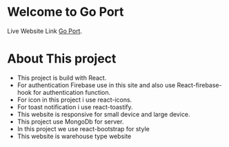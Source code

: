 # Welcome to Go Port

Live Website Link [Go Port](https://goport-ddcec.web.app/).

# About This project

- This project is build with React.
- For authentication Firebase use in this site and also use React-firebase-hook for authentication function.
- For icon in this project i use react-icons.
- For toast notification i use react-toastify.
- This website is responsive for small device and large device.
- This project use MongoDb for server.
- In this project we use react-bootstrap for style
- This website is warehouse type website
